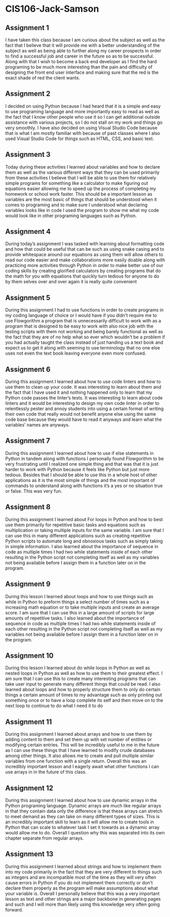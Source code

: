 # CIS106-Jack-Samson
## Assignment 1
I have taken this class because I am curious about the subject as well as the fact that I believe that it will provide me with a better understanding of the subject as well as being able to further along my career prospects in order to find a successful job and career in the future so as to be successful. Along with that I wish to become a back end developer as I find the hard programing to be much more interesting than the pain and difficulty of designing the front end user interface and making sure that the red is the exact shade of red the client wants.

## Assignment 2
I decided on using Python because I had heard that it is a simple and easy to use programing language and more importantly easy to read as well as the fact that I know other people who use it so I can get additional outside assistance with various projects, so I do not stall on my work and things go very smoothly. I have also decided on using Visual Studio Code because that is what I am mostly familiar with because of past classes where I also used Visual Studio Code for things such as HTML, CSS, and basic text.

## Assignment 3
Today during these activities I learned about variables and how to declare them as well as the various different ways that they can be used primarily from these activities I believe that I will be able to use them for relatively simple programs for something like a calculator to make figuring out equations easier allowing me to speed up the process of completing my homework or school work faster. This should be a important lesson as variables are the most basic of things that should be understood when it comes to programing and to make sure I understood what declaring variables looks like in code I used the program to show me what my code would look like in other programing languages such as Python.

## Assignment 4
During today’s assignment I was tasked with learning about formatting code and how that could be useful that can be such as using snake casing and to provide whitespace around our equations as using them will allow others to read our code easier and make collaborations more easily doable along with practicing more activities through Python in order to make better use of our coding skills by creating glorified calculators by creating programs that do the math for you with equations that quickly turn tedious for anyone to do by them selves over and over again it is really quite convenient

## Assignment 5
During this assignment I had to use functions in order to create programs in my coding language of choice or I would have if you didn’t require me to use Flowgorithm a program that is unnecessarily difficult to work with as a program that is designed to be easy to work with also nice job with the testing scripts with them not working and being barely functional as well as the fact that they are of no help what so ever which wouldn’t be a problem if you had actually taught the class instead of just handing us a text book and expect us to get it along with seeming to use terminology that no one else uses not even the text book leaving everyone even more confused.

## Assignment 6
During this assignment I learned about how to use code linters and how to use them to clean up your code. It was interesting to learn about them and the fact that I have used it and nothing happened only to learn that my Python code passes the linter’s tests. It was interesting to learn about code linters and it would be interesting to design my own code linter in order to relentlessly pester and annoy students into using a certain format of writing their own code that really would not benefit anyone else using the same code base because they would have to read it anyways and learn what the variables’ names are anyways.

## Assignment 7
During this assignment I learned about how to use if else statements in Python in tandem along with functions I personally found Flowgorithm to be very frustrating until I realized one simple thing and that was that it is just harder to work with Python because it feels like Python but just more tedious. Besides that I should be able to use this in a whole host of other applications as it is the most simple of things and the most important of commands to understand along with functions it’s a yes or no situation true or false. This was very fun.

## Assignment 8
During this assignment I learned about For loops in Python and how to best use them primarily for repetitive basic tasks and equations such as multiplication or taking multiple inputs for the same variable. I am sure that I can use this in many different applications such as creating repetitive Python scripts to automate long and obnoxious tasks such as simply taking in simple information. I also learned about the importance of sequence in code as multiple times I had two while statements inside of each other resulting in the Python script not completing itself as well as my variables not being available before I assign them in a function later on in the program.

## Assignment 9
During this lesson I learned about loops and how to use things such as while in Python to preform things a select number of times such as a increasing math equation or to take multiple inputs and create an average score. I am sure that I can use this in a large amount of scripts for large amounts of repetitive tasks. I also learned about the importance of sequence in code as multiple times I had two while statements inside of each other resulting in the Python script not completing itself as well as my variables not being available before I assign them in a function later on in the program.

## Assignment 10
During this lesson I learned about do while loops in Python as well as nested loops in Python as well as how to use them to their greatest effect. I am sure that I can use this to create many interesting programs that can take user input to generate many different things that could be read. I also learned about loops and how to properly structure them to only do certain things a certain amount of times to my advantage such as only printing out something once or to have a loop complete its self and then move on to the next loop to continue to do what I need it to do

## Assignment 11
During this assignment I learned about arrays and how to use them by adding content to them and set them up with set number of entities or modifying certain entries. This will be incredibly useful to me in the future as I can use these things that I have learned to modify crude databases among other things. It also allows me to create and pull multiple similar variables from one function with a single return. Overall this was an incredibly important lesson and I eagerly await what other functions I can use arrays in in the future of this class. 

## Assignment 12
During this assignment I learned about how to use dynamic arrays in the Python programing language. Dynamic arrays are much like regular arrays in that they contain data only the difference is that these arrays can stretch to meet demand as they can take on many different types of sizes. This is an incredibly important skill to learn as it will allow me to create tools in Python that can scale to whatever task I set it towards as a dynamic array would allow me to do. Overall I question why this was separated into its own chapter separate from regular arrays.

## Assignment 13
During this assignment I learned about strings and how to implement them into my code primarily in the fact that they are very different to things such as integers and are incompatible most of the time as they will very often cause errors in Python if you do not implement them correctly or don’t declare them properly as the program will make assumptions about what your variable is. Overall I personally believe that this was a very important lesson as text and other strings are a major backbone in generating pages and such and I will more than likely using this knowledge very often going forward.
